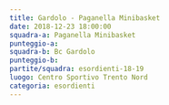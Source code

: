 ```yaml
---
title: Gardolo - Paganella Minibasket
date: 2018-12-23 18:00:00
squadra-a: Paganella Minibasket
punteggio-a: 
squadra-b: Bc Gardolo
punteggio-b: 
partite/squadra: esordienti-18-19
luogo: Centro Sportivo Trento Nord
categoria: esordienti
---
```

